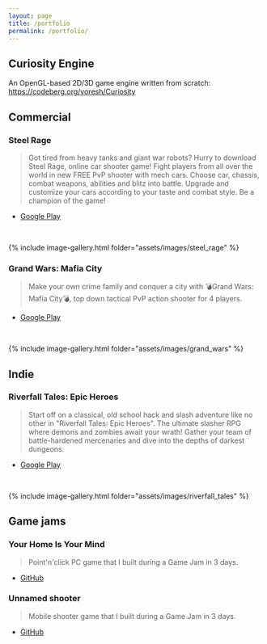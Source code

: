 ```yaml
---
layout: page
title: /portfolio
permalink: /portfolio/
---
```


## Curiosity Engine

An OpenGL-based 2D/3D game engine written from scratch: https://codeberg.org/voresh/Curiosity

## Commercial

### Steel Rage

> Got tired from heavy tanks and giant war robots? Hurry to download Steel Rage, online car shooter game! Fight players from all over the world in new FREE PvP shooter with mech cars. Choose car, chassis, combat weapons, abilities and blitz into battle. Upgrade and customize your cars according to your taste and combat style. Be a champion of the game!

- [Google Play](https://play.google.com/store/apps/datasafety?id=com.gdcompany.robocars.shooterwarfare&hl=en&pli=1)

<br>

{% include image-gallery.html folder="assets/images/steel_rage" %}

### Grand Wars: Mafia City

> Make your own crime family and conquer a city with 💣Grand Wars: Mafia City💣, top down tactical PvP action shooter for 4 players.

- [Google Play](https://play.google.com/store/apps/details?id=com.gdcompany.grandwars.mafiacity&hl=en)

<br>

{% include image-gallery.html folder="assets/images/grand_wars" %}

## Indie

### Riverfall Tales: Epic Heroes

> Start off on a classical, old school hack and slash adventure like no other in "Riverfall Tales: Epic Heroes". The ultimate slasher RPG where demons and zombies await your wrath! Gather your team of battle-hardened mercenaries and dive into the depths of darkest dungeons.

- [Google Play](https://play.google.com/store/apps/details?id=com.piratedachshund.riverfalltalesepicheroes&hl=en)

<br>

{% include image-gallery.html folder="assets/images/riverfall_tales" %}

## Game jams

### Your Home Is Your Mind

> Point'n'click PC game that I built during a Game Jam in 3 days.

- [GitHub](https://github.com/Voresh/YourHomeIsYourMind)

### Unnamed shooter

> Mobile shooter game that I built during a Game Jam in 3 days.

- [GitHub](https://github.com/Voresh/GDJam21)
